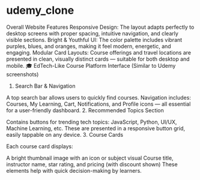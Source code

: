 # udemy_clone
 Overall Website Features
Responsive Design: The layout adapts perfectly to desktop screens with proper spacing, intuitive navigation, and clearly visible sections.
Bright & Youthful UI: The color palette includes vibrant purples, blues, and oranges, making it feel modern, energetic, and engaging.
Modular Card Layouts: Course offerings and travel locations are presented in clean, visually distinct cards — suitable for both desktop and mobile.
🎓 EdTech-Like Course Platform Interface
(Similar to Udemy screenshots)

1. Search Bar & Navigation

A top search bar allows users to quickly find courses.
Navigation includes: Courses, My Learning, Cart, Notifications, and Profile icons — all essential for a user-friendly dashboard.
2. Recommended Topics Section

Contains buttons for trending tech topics: JavaScript, Python, UI/UX, Machine Learning, etc.
These are presented in a responsive button grid, easily tappable on any device.
3. Course Cards

Each course card displays:

A bright thumbnail image with an icon or subject visual
Course title, instructor name, star rating, and pricing (with discount shown)
These elements help with quick decision-making by learners.

